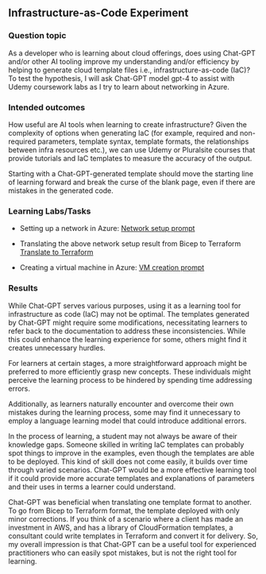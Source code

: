 ## Infrastructure-as-Code Experiment

### Question topic
As a developer who is learning about cloud offerings, does using Chat-GPT and/or other AI tooling improve my understanding and/or efficiency by helping to generate cloud template files i.e., infrastructure-as-code (IaC)? To test the hypothesis, I will ask Chat-GPT model gpt-4 to assist with Udemy coursework labs as I try to learn about networking in Azure.

### Intended outcomes
How useful are AI tools when learning to create infrastructure? Given the complexity of options when generating IaC (for example, required and non-required parameters, template syntax, template formats, the relationships between infra resources etc.), we can use Udemy or Pluralsite courses that provide tutorials and IaC templates to measure the accuracy of the output. 

Starting with a Chat-GPT-generated template should move the starting line of learning forward and break the curse of the blank page, even if there are mistakes in the generated code. 


### Learning Labs/Tasks
- Setting up a network in Azure: [Network setup prompt](azure-networks/basic-network.md)

- Translating the above network setup result from Bicep to Terraform [Translate to Terraform](azure-networks/translate-to-tf.md)

- Creating a virtual machine in Azure: [VM creation prompt](azure-vms/basic-vm.md)

### Results

While Chat-GPT serves various purposes, using it as a learning tool for infrastructure as code (IaC) may not be optimal. The templates generated by Chat-GPT might require some modifications, necessitating learners to refer back to the documentation to address these inconsistencies. While this could enhance the learning experience for some, others might find it creates unnecessary hurdles.

For learners at certain stages, a more straightforward approach might be preferred to more efficiently grasp new concepts. These individuals might perceive the learning process to be hindered by spending time addressing errors.

Additionally, as learners naturally encounter and overcome their own mistakes during the learning process, some may find it unnecessary to employ a language learning model that could introduce additional errors.

In the process of learning, a student may not always be aware of their knowledge gaps. Someone skilled in writing IaC templates can probably spot things to improve in the examples, even though the templates are able to be deployed. This kind of skill does not come easily, it builds over time through varied scenarios. Chat-GPT would be a more effective learning tool if it could provide more accurate templates and explanations of parameters and their uses in terms a learner could understand.  

Chat-GPT was beneficial when translating one template format to another. To go from Bicep to Terraform format, the template deployed with only minor corrections. If you think of a scenario where a client has made an investment in AWS, and has a library of CloudFormation templates, a consultant could write templates in Terraform and convert it for delivery. So, my overall impression is that Chat-GPT can be a useful tool for experienced practitioners who can easily spot mistakes, but is not the right tool for learning. 